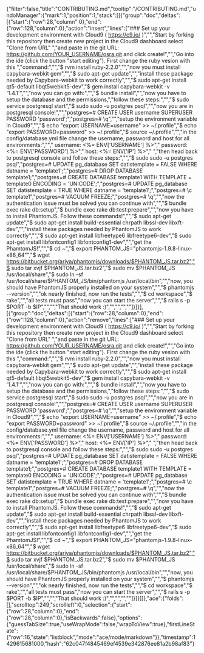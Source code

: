 {"filter":false,"title":"CONTRIBUTING.md","tooltip":"/CONTRIBUTING.md","undoManager":{"mark":1,"position":1,"stack":[[{"group":"doc","deltas":[{"start":{"row":28,"column":0},"end":{"row":128,"column":0},"action":"insert","lines":["### Set up your development environment with Cloud9 ( https://c9.io/ )","","Start by forking this repository then create new project in the Cloud9 dashboard select \"Clone from URL\" ","and paste in the git URL: https://github.com/YOUR_USERNAME/osra.git and click create!","","Go into the ide (click the button \"start editing\"). First change the ruby vesion with this ","command:","","$ rvm install ruby-2.2.0","","now you must install capybara-webkit gem","","$ sudo apt-get update","","install these package needed by Capybara-webkit to work correctly","","$ sudo apt-get install qt5-default libqt5webkit5-dev","$ gem install capybara-webkit -v '1.4.1'","","now you can go with:","","$ bundle install","","now you have to setup the database and the permissions,","follow these steps:","","$ sudo service postgresql start","$ sudo sudo -u postgres psql","","now you are in postgresql console!","","postgres=# CREATE USER username SUPERUSER PASSWORD 'password';","postgres=# \\q","","setup the environment variable in Cloud9","","$ echo \"export USERNAME=username\" >> ~/.profile","$ echo \"export PASSWORD=password\" >> ~/.profile","$ source ~/.profile","","in the config/database.yml file change the username, password and host for all environments:","","  username: <%= ENV['USERNAME'] %>","  password: <%= ENV['PASSWORD'] %>","  host: <%= ENV['IP'] %>","  ","then head back to postgresql console and follow these steps:","","$ sudo sudo -u postgres psql","postgres=# UPDATE pg_database SET datistemplate = FALSE WHERE datname = 'template1';","postgres=# DROP DATABASE template1;","postgres=# CREATE DATABASE template1 WITH TEMPLATE = template0 ENCODING = 'UNICODE';","postgres=# UPDATE pg_database SET datistemplate = TRUE WHERE datname = 'template1';","postgres=# \\c template1","postgres=# VACUUM FREEZE;","postgres=# \\q","","now the authentication issue must be solved you can continue with","","$ bundle exec rake db:setup","$ bundle exec rake db:test:prepare","","now you have to install PhantomJS. Follow these commands!","","$ sudo apt-get update","$ sudo apt-get install build-essential chrpath libssl-dev libxft-dev","","install these packages needed by PhantomJS to work correctly","","$ sudo apt-get install libfreetype6 libfreetype6-dev","$ sudo apt-get install libfontconfig1 libfontconfig1-dev","","get the PhamtomJS!","","$ cd ~","$ export PHANTOM_JS=\"phantomjs-1.9.8-linux-x86_64\"","$ wget https://bitbucket.org/ariya/phantomjs/downloads/$PHANTOM_JS.tar.bz2","$ sudo tar xvjf $PHANTOM_JS.tar.bz2","$ sudo mv $PHANTOM_JS /usr/local/share","$ sudo ln -sf /usr/local/share/$PHANTOM_JS/bin/phantomjs /usr/local/bin","","now, you should have PhantomJS properly installed on your system","","$ phantomjs --version","","ok nearly finished, now run the tests","","$ cd workspace","$ rake","","all tests must pass","now you can start the server","","$  rails s -p $PORT -b $IP","","","That should work :)","","","",""]}]}],[{"group":"doc","deltas":[{"start":{"row":28,"column":0},"end":{"row":128,"column":0},"action":"remove","lines":["### Set up your development environment with Cloud9 ( https://c9.io/ )","","Start by forking this repository then create new project in the Cloud9 dashboard select \"Clone from URL\" ","and paste in the git URL: https://github.com/YOUR_USERNAME/osra.git and click create!","","Go into the ide (click the button \"start editing\"). First change the ruby vesion with this ","command:","","$ rvm install ruby-2.2.0","","now you must install capybara-webkit gem","","$ sudo apt-get update","","install these package needed by Capybara-webkit to work correctly","","$ sudo apt-get install qt5-default libqt5webkit5-dev","$ gem install capybara-webkit -v '1.4.1'","","now you can go with:","","$ bundle install","","now you have to setup the database and the permissions,","follow these steps:","","$ sudo service postgresql start","$ sudo sudo -u postgres psql","","now you are in postgresql console!","","postgres=# CREATE USER username SUPERUSER PASSWORD 'password';","postgres=# \\q","","setup the environment variable in Cloud9","","$ echo \"export USERNAME=username\" >> ~/.profile","$ echo \"export PASSWORD=password\" >> ~/.profile","$ source ~/.profile","","in the config/database.yml file change the username, password and host for all environments:","","  username: <%= ENV['USERNAME'] %>","  password: <%= ENV['PASSWORD'] %>","  host: <%= ENV['IP'] %>","  ","then head back to postgresql console and follow these steps:","","$ sudo sudo -u postgres psql","postgres=# UPDATE pg_database SET datistemplate = FALSE WHERE datname = 'template1';","postgres=# DROP DATABASE template1;","postgres=# CREATE DATABASE template1 WITH TEMPLATE = template0 ENCODING = 'UNICODE';","postgres=# UPDATE pg_database SET datistemplate = TRUE WHERE datname = 'template1';","postgres=# \\c template1","postgres=# VACUUM FREEZE;","postgres=# \\q","","now the authentication issue must be solved you can continue with","","$ bundle exec rake db:setup","$ bundle exec rake db:test:prepare","","now you have to install PhantomJS. Follow these commands!","","$ sudo apt-get update","$ sudo apt-get install build-essential chrpath libssl-dev libxft-dev","","install these packages needed by PhantomJS to work correctly","","$ sudo apt-get install libfreetype6 libfreetype6-dev","$ sudo apt-get install libfontconfig1 libfontconfig1-dev","","get the PhamtomJS!","","$ cd ~","$ export PHANTOM_JS=\"phantomjs-1.9.8-linux-x86_64\"","$ wget https://bitbucket.org/ariya/phantomjs/downloads/$PHANTOM_JS.tar.bz2","$ sudo tar xvjf $PHANTOM_JS.tar.bz2","$ sudo mv $PHANTOM_JS /usr/local/share","$ sudo ln -sf /usr/local/share/$PHANTOM_JS/bin/phantomjs /usr/local/bin","","now, you should have PhantomJS properly installed on your system","","$ phantomjs --version","","ok nearly finished, now run the tests","","$ cd workspace","$ rake","","all tests must pass","now you can start the server","","$  rails s -p $PORT -b $IP","","","That should work :)","","","",""]}]}]]},"ace":{"folds":[],"scrolltop":249,"scrollleft":0,"selection":{"start":{"row":28,"column":0},"end":{"row":28,"column":0},"isBackwards":false},"options":{"guessTabSize":true,"useWrapMode":false,"wrapToView":true},"firstLineState":{"row":16,"state":"listblock","mode":"ace/mode/markdown"}},"timestamp":1429615681000,"hash":"62c047f4845469ef4539e342876ee81a2b98af83"}